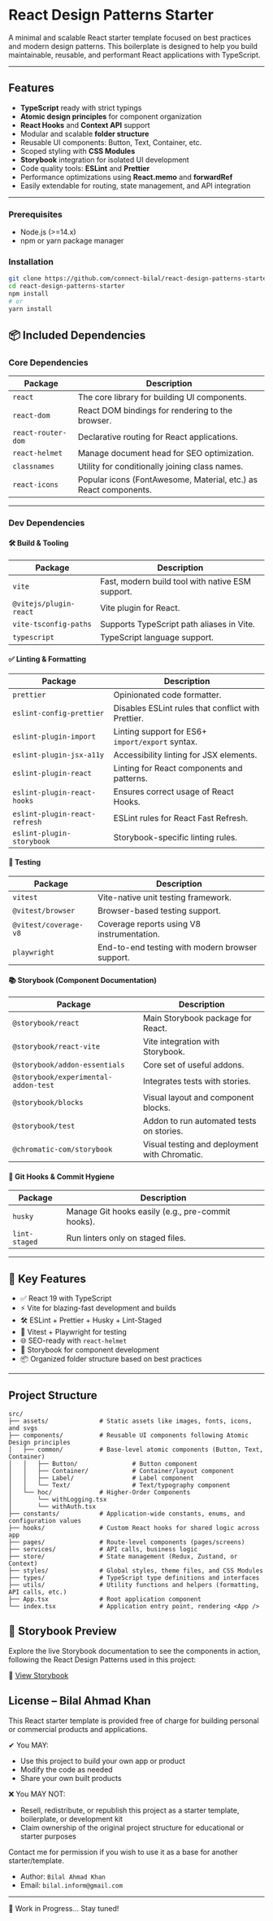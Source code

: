 # React Design Patterns Starter

A minimal and scalable React starter template focused on best practices and modern design patterns. This boilerplate is designed to help you build maintainable, reusable, and performant React applications with TypeScript.

---

## Features

- **TypeScript** ready with strict typings
- **Atomic design principles** for component organization
- **React Hooks** and **Context API** support
- Modular and scalable **folder structure**
- Reusable UI components: Button, Text, Container, etc.
- Scoped styling with **CSS Modules**
- **Storybook** integration for isolated UI development
- Code quality tools: **ESLint** and **Prettier**
- Performance optimizations using **React.memo** and **forwardRef**
- Easily extendable for routing, state management, and API integration

---

### Prerequisites

- Node.js (>=14.x)
- npm or yarn package manager

### Installation

```bash
git clone https://github.com/connect-bilal/react-design-patterns-starter.git
cd react-design-patterns-starter
npm install
# or
yarn install
```

## 📦 Included Dependencies

### Core Dependencies

| Package            | Description                                                      |
| ------------------ | ---------------------------------------------------------------- |
| `react`            | The core library for building UI components.                     |
| `react-dom`        | React DOM bindings for rendering to the browser.                 |
| `react-router-dom` | Declarative routing for React applications.                      |
| `react-helmet`     | Manage document head for SEO optimization.                       |
| `classnames`       | Utility for conditionally joining class names.                   |
| `react-icons`      | Popular icons (FontAwesome, Material, etc.) as React components. |

---

### Dev Dependencies

#### 🛠 Build & Tooling

| Package                | Description                                      |
| ---------------------- | ------------------------------------------------ |
| `vite`                 | Fast, modern build tool with native ESM support. |
| `@vitejs/plugin-react` | Vite plugin for React.                           |
| `vite-tsconfig-paths`  | Supports TypeScript path aliases in Vite.        |
| `typescript`           | TypeScript language support.                     |

#### ✅ Linting & Formatting

| Package                       | Description                                        |
| ----------------------------- | -------------------------------------------------- |
| `prettier`                    | Opinionated code formatter.                        |
| `eslint-config-prettier`      | Disables ESLint rules that conflict with Prettier. |
| `eslint-plugin-import`        | Linting support for ES6+ `import/export` syntax.   |
| `eslint-plugin-jsx-a11y`      | Accessibility linting for JSX elements.            |
| `eslint-plugin-react`         | Linting for React components and patterns.         |
| `eslint-plugin-react-hooks`   | Ensures correct usage of React Hooks.              |
| `eslint-plugin-react-refresh` | ESLint rules for React Fast Refresh.               |
| `eslint-plugin-storybook`     | Storybook-specific linting rules.                  |

#### 🧪 Testing

| Package               | Description                                     |
| --------------------- | ----------------------------------------------- |
| `vitest`              | Vite-native unit testing framework.             |
| `@vitest/browser`     | Browser-based testing support.                  |
| `@vitest/coverage-v8` | Coverage reports using V8 instrumentation.      |
| `playwright`          | End-to-end testing with modern browser support. |

#### 📚 Storybook (Component Documentation)

| Package                              | Description                                   |
| ------------------------------------ | --------------------------------------------- |
| `@storybook/react`                   | Main Storybook package for React.             |
| `@storybook/react-vite`              | Vite integration with Storybook.              |
| `@storybook/addon-essentials`        | Core set of useful addons.                    |
| `@storybook/experimental-addon-test` | Integrates tests with stories.                |
| `@storybook/blocks`                  | Visual layout and component blocks.           |
| `@storybook/test`                    | Addon to run automated tests on stories.      |
| `@chromatic-com/storybook`           | Visual testing and deployment with Chromatic. |

#### 🧹 Git Hooks & Commit Hygiene

| Package       | Description                                       |
| ------------- | ------------------------------------------------- |
| `husky`       | Manage Git hooks easily (e.g., pre-commit hooks). |
| `lint-staged` | Run linters only on staged files.                 |

---

## 🧰 Key Features

- ✅ React 19 with TypeScript
- ⚡ Vite for blazing-fast development and builds
- 🛠 ESLint + Prettier + Husky + Lint-Staged
- 🧪 Vitest + Playwright for testing
- 🌐 SEO-ready with `react-helmet`
- 📖 Storybook for component development
- 📦 Organized folder structure based on best practices

---

## Project Structure

```
src/
├── assets/              # Static assets like images, fonts, icons, and svgs
├── components/          # Reusable UI components following Atomic Design principles
│   ├── common/          # Base-level atomic components (Button, Text, Container)
│   │   ├── Button/               # Button component
│   │   ├── Container/            # Container/layout component
│   │   ├── Label/                # Label component
│   │   └── Text/                 # Text/typography component
│   └── hoc/             # Higher-Order Components
│       └── withLogging.tsx
│       └── withAuth.tsx
├── constants/           # Application-wide constants, enums, and configuration values
├── hooks/               # Custom React hooks for shared logic across app
├── pages/               # Route-level components (pages/screens)
├── services/            # API calls, business logic
├── store/               # State management (Redux, Zustand, or Context)
├── styles/              # Global styles, theme files, and CSS Modules
├── types/               # TypeScript type definitions and interfaces
├── utils/               # Utility functions and helpers (formatting, API calls, etc.)
├── App.tsx              # Root application component
└── index.tsx            # Application entry point, rendering <App />
```

## 📘 Storybook Preview

Explore the live Storybook documentation to see the components in action, following the React Design Patterns used in this project:

🔗 [View Storybook](https://storybook-react-design-patterns.vercel.app)

## License – Bilal Ahmad Khan

This React starter template is provided free of charge for building personal or commercial products and applications.

✔ You MAY:

- Use this project to build your own app or product
- Modify the code as needed
- Share your own built products

❌ You MAY NOT:

- Resell, redistribute, or republish this project as a starter template, boilerplate, or development kit
- Claim ownership of the original project structure for educational or starter purposes

Contact me for permission if you wish to use it as a base for another starter/template.

- Author: `Bilal Ahmad Khan`
- Email: `bilal.inform@gmail.com`

---

🚧 Work in Progress… Stay tuned!
